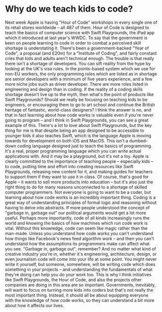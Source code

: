 # Why do we teach kids to code?

Next week Apple is having "Hour of Code" workshops in every single one of its retail stores worldwide – all 487 of them. Hour of Code is designed to teach the basics of computer science with Swift Playgrounds, the iPad app which it introduced at last year's WWDC.
To say that the government is keen on people learning to code in order to combat a perceived skill shortage is understating it. There's been a government-backed "Year of Code", a proposal (and £20m) for a "Institute of Coding", and fairly constant cries that kids and adults aren't technical enough. 
The trouble is that really there isn't a shortage of developers. You can sift reality from the hype by looking at the UK's visa rules. In the points-based system which we use for non-EU workers, the only programming roles which are listed as in shortage are senior developers with a minimum of five years experience, and a few more niche jobs such as driver developer. There are more roles listed in engineering and design than in coding. 
If the reality of a coding skills shortage doesn't live up to the myth, then what's the point of products like Swift Playgrounds? Should we really be focusing on teaching kids to be engineers, or encouraging them to go to art school and continue the British heritage of fantastic, world-class designers? I think the answer is no, and that in fact learning about how code works is valuable even if you're never going to program – and I think in Swift Playgrounds, you can see a great example of this.
There's a lot to love about Swift Playgrounds, but the key thing for me is that despite being an app designed to be accessible to younger kids it also teaches Swift, which is the language Apple is moving towards for development on both iOS and MacOS. This isn't a dumbed-down coding language designed just to teach the basics of programming. It's a real, proper programming language which you can write actual applications with. And it may be a playground, but it's not a toy.
Apple is clearly committed to the importance of teaching people – especially kids – to code, putting time and effort into creating resources like Swift Playgrounds, releasing new content for it, and making guides for teachers to support them if they want to use it in class. Of course, that's good for Apple – it wants to sell more products into education – but it's also just the right thing to do for many reasons unconnected to a shortage of skilled computer programmers.
Not everyone is going to want to be a coder, but learning about how code works is an incredibly important thing. Coding is a great way of understanding principles of formal logic and reasoning without having to delve into abstracts. If more people understood the concept of "garbage in, garbage out" our political arguments would get a lot more useful. 
Perhaps more importantly, code of all kinds increasingly runs the world and knowing the basics of how machines which run code work is vital. Without this knowledge, code can seem like magic rather than the man-made. Unless you understand how code works you can't understand how things like Facebook's news feed algorithm work – and then you can't understand how the assumptions its programmers make can affect what you see. "Garbage in, garbage out", remember?
And no matter what kind of creative industry you're in, whether it's engineering, architecture, design, or even journalism code will come into your life at some point. You might never write it yourself, but someone, somewhere, will be writing code which does something in your projects – and understanding the fundamentals of what they're doing can help you do your work too. 
This is why I think initiatives like Swift Playgrounds, the Hour of Code, and also the projects other companies are doing in this area are so important. Governments, inevitably, will want to focus on turning more kids into coders but that's not really the most important thing. Instead, it should all be about equipping everyone with the knowledge of how code works, so they can understand a bit more about how it affects our lives. 